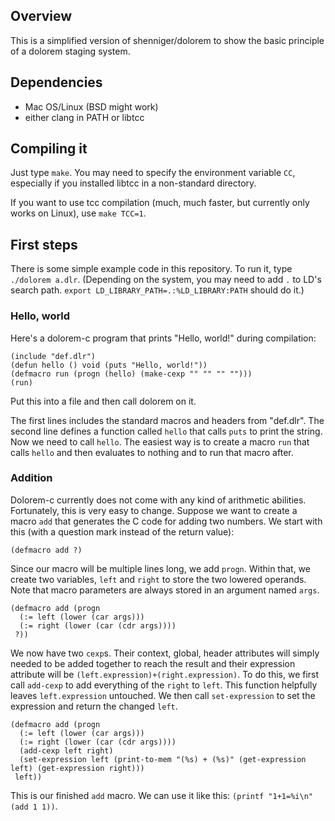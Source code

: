 ## Overview
This is a simplified version of shenniger/dolorem to show the basic principle of
a dolorem staging system.

## Dependencies
* Mac OS/Linux (BSD might work)
* either clang in PATH or libtcc

## Compiling it
Just type `make`. You may need to specify the environment variable `CC`, especially if you installed libtcc in a non-standard directory.

If you want to use tcc compilation (much, much faster, but currently only works on Linux), use `make TCC=1`.

## First steps
There is some simple example code in this repository. To run it, type `./dolorem a.dlr`. (Depending on the system, you may need to add `.` to LD's search path. `export LD_LIBRARY_PATH=.:%LD_LIBRARY:PATH` should do it.)

### Hello, world
Here's a dolorem-c program that prints "Hello, world!" during compilation:

```
(include "def.dlr")
(defun hello () void (puts "Hello, world!"))
(defmacro run (progn (hello) (make-cexp "" "" "" "")))
(run)
```

Put this into a file and then call dolorem on it.

The first lines includes the standard macros and headers from "def.dlr". The second line
defines a function called `hello` that calls `puts` to print the string. Now we need to
call `hello`. The easiest way is to create a macro `run` that calls `hello` and then evaluates
to nothing and to run that macro after.

### Addition
Dolorem-c currently does not come with any kind of arithmetic abilities. Fortunately,
this is very easy to change. Suppose we want to create a macro `add` that generates the C
code for adding two numbers. We start with this (with a question mark instead of the return
value):

```
(defmacro add ?)
```

Since our macro will be multiple lines long, we add `progn`. Within that, we create two
variables, `left` and `right` to store the two lowered operands. Note that macro parameters
are always stored in an argument named `args`.

```
(defmacro add (progn
  (:= left (lower (car args)))
  (:= right (lower (car (cdr args))))
 ?))
```

We now have two `cexp`s. Their context, global, header attributes will simply needed to be
added together to reach the result and their expression attribute will be
`(left.expression)+(right.expression)`. To do this, we first call `add-cexp` to add everything of
the `right` to `left`. This function helpfully leaves `left.expression` untouched. We then
call `set-expression` to set the expression and return the changed `left`.

```
(defmacro add (progn
  (:= left (lower (car args)))
  (:= right (lower (car (cdr args))))
  (add-cexp left right)
  (set-expression left (print-to-mem "(%s) + (%s)" (get-expression left) (get-expression right)))
 left))
```

This is our finished `add` macro. We can use it like this: `(printf "1+1=%i\n" (add 1 1))`.

